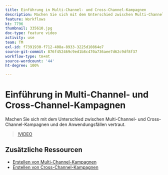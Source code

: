 ```yaml
---
title: Einführung in Multi-Channel- und Cross-Channel-Kampagnen
description: Machen Sie sich mit dem Unterschied zwischen Multi-Channel- und Cross-Channel-Kampagnen und den Anwendungsfällen vertraut.
feature: Workflows
kt: 7796
thumbnail: 335610.jpg
doc-type: feature video
activity: use
team: TM
exl-id: f7391930-f712-408a-8933-3225d10864e7
source-git-commit: 876f452469c9ed1b8c470a736aee7d62c9df8f37
workflow-type: tm+mt
source-wordcount: '44'
ht-degree: 100%

---
```


# Einführung in Multi-Channel- und Cross-Channel-Kampagnen

Machen Sie sich mit dem Unterschied zwischen Multi-Channel- und Cross-Channel-Kampagnen und den Anwendungsfällen vertraut.

>[!VIDEO](https://video.tv.adobe.com/v/335610?quality=12)

## Zusätzliche Ressourcen

* [Erstellen von Multi-Channel-Kampagnen](/help/orchestrate-campaigns/multi-channel-campaigns.md)
* [Erstellen von Cross-Channel-Kampagnen](/help/orchestrate-campaigns/cross-channel-campaigns.md)
